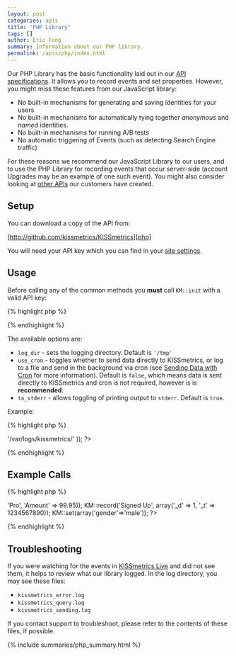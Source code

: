 ```yaml
---
layout: post
categories: apis
title: "PHP Library"
tags: []
author: Eric Fung
summary: Information about our PHP library.
permalink: /apis/php/index.html
---
```

Our PHP Library has the basic functionality laid out in our [API specifications][specs]. It allows you to record events and set properties. However, you might miss these features from our JavaScript library:

* No built-in mechanisms for generating and saving identities for your users
* No built-in mechanisms for automatically tying together *anonymous* and *named* identities.
* No built-in mechanisms for running A/B tests
* No automatic triggering of Events (such as detecting Search Engine traffic)

For these reasons we recommend our JavaScript Library to our users, and to use the PHP Library for recording events that occur server-side (account Upgrades may be an example of one such event). You might also consider looking at [other APIs][other] our customers have created.

## Setup

You can download a copy of the API from:

[http://github.com/kissmetrics/KISSmetrics][php]

You will need your API key which you can find in your [site settings][site-settings].

## Usage

Before calling any of the common methods you **must** call `KM::init` with a valid API key:

{% highlight php %}
<?
 KM::init(string $KM_KEY [, array $options])
?>
{% endhighlight %}

The available options are:

* `log_dir` - sets the logging directory. Default is `'/tmp'`
* `use_cron` - toggles whether to send data directly to KISSmetrics, or log to a file and send in the background via cron (see [Sending Data with Cron][cron] for more information). Default is `false`, which means data is sent directly to KISSmetrics and cron is not required, however is is **recommended**.
* `to_stderr` - allows toggling of printing output to `stderr`. Default is `true`.

Example:

{% highlight php %}
<?
 KM::init("this is your key", array(
  'log_dir' => '/var/logs/kissmetrics/'
));
?>
{% endhighlight %}
    
## Example Calls

{% highlight php %}
<?php
  KM::identify('bob@bob.com');
  KM::record('Viewed Homepage');
  KM::record('Signed Up', array('Plan' => 'Pro', 'Amount' => 99.95));
  KM::record('Signed Up', array('_d' => 1, '_t' => 1234567890));
  KM::set(array('gender'=>'male'));
?>
{% endhighlight %}

## Troubleshooting

If you were watching for the events in [KISSmetrics Live][live] and did not see them, it helps to review what our library logged. In the log directory, you may see these files:

* `kissmetrics_error.log`
* `kissmetrics_query.log`
* `kissmetrics_sending.log`

If you contact support to troubleshoot, please refer to the contents of these files, if possible.

{% include summaries/php_summary.html %}

[specs]: /apis/specifications
[identity]: /getting-started/understanding-identities
[other]: /apis/other
[live]: /tools/live
[site-settings]:https://www.kissmetrics.com/settings
[php]: http://github.com/kissmetrics/KISSmetrics
[cron]: /apis/cron